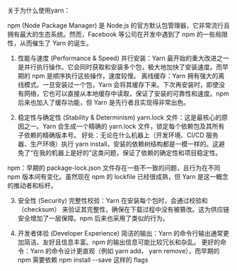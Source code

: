 关于为什么使用yarn：

npm (Node Package Manager) 是 Node.js 的官方默认包管理器，它非常流行且拥有最大的生态系统。然而，Facebook 等公司在开发中遇到了 npm 的一些局限性，从而催生了 Yarn 的诞生。

1. 性能与速度 (Performance & Speed)
并行安装：Yarn 最开始的重大改进之一是并行执行操作。它会同时获取和安装多个包，极大地加快了安装速度。而早期的 npm 是顺序执行这些操作，速度较慢。
离线缓存：Yarn 拥有强大的离线模式。一旦安装过一个包，Yarn 会将其缓存下来。下次再安装时，即使没有网络，它也可以直接从本地缓存中读取，保证了安装的可靠性和速度。npm 后来也加入了缓存功能，但 Yarn 是先行者且实现得非常出色。

2. 稳定性与确定性 (Stability & Determinism)
yarn.lock 文件：这是最核心的原因之一。Yarn 会生成一个精确的 yarn.lock 文件，锁定每个依赖包及其所有子依赖的精确版本号。
好处：无论在什么机器上（开发环境、CI/CD 服务器、生产环境）执行 yarn install，安装的依赖树结构都是一模一样的。这避免了“在我的机器上是好的”这类问题，保证了依赖的确定性和项目稳定性。

npm：早期的 package-lock.json 文件存在一些不一致的问题，且行为在不同 npm 版本间有变化。虽然现在 npm 的 lockfile 已经很成熟，但 Yarn 是这一概念的推动者和标杆。

3. 安全性 (Security)
完整性校验：Yarn 在安装每个包时，会通过校验和（checksum） 来验证其完整性，确保在下载过程中没有被篡改。这为供应链安全增加了一层保障。npm 后来也采用了类似的行为。

4. 开发者体验 (Developer Experience)
简洁的输出：Yarn 的命令行输出通常更加简洁、友好且信息丰富。npm 的输出信息可能比较冗长和杂乱。
更好的命令：Yarn 的命令设计更直观（例如 yarn add， yarn remove），而早期的 npm 需要依赖 npm install --save 这样的 flags